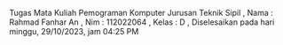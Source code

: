 Tugas Mata Kuliah Pemograman Komputer Jurusan Teknik Sipil ,
Nama  : Rahmad Fanhar An ,
Nim   : 112022064 ,
Kelas : D ,
Diselesaikan pada hari minggu, 29/10/2023, jam 04:25 PM
